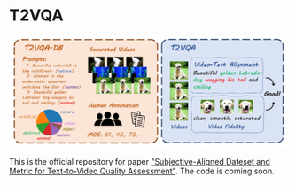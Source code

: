 # T2VQA

<p align="center">
  <img src="overview.png" />
</p>

This is the official repository for paper ["Subjective-Aligned Dateset and Metric for Text-to-Video Quality Assessment"](https://arxiv.org/abs/2403.11956). The code is coming soon.
